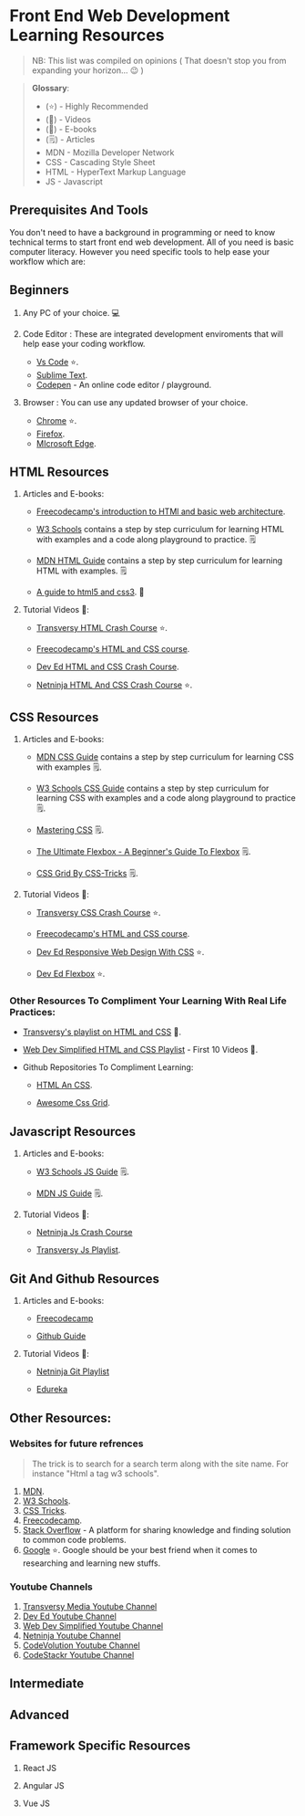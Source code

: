 # Front End Web Development Learning Resources
> NB: This list was compiled on opinions ( That doesn't stop you from expanding your horizon... 😉 )

> **Glossary**:
>
> - (⭐) - Highly Recommended
> - (🎥) - Videos
> - (📔) - E-books
> - (🗒️) - Articles
> - MDN - Mozilla Developer Network
> - CSS - Cascading Style Sheet
> - HTML - HyperText Markup Language
> - JS - Javascript
## Prerequisites And Tools

You don't need to have a background in programming or need to know technical terms to start front end web development. All of you need is basic computer literacy. However you need specific tools to help ease your workflow which are:

## Beginners
1. Any PC of your choice. 💻

2. Code Editor : These are integrated development enviroments that will help ease your coding workflow.

   - [Vs Code](https://code.visualstudio.com/download) ⭐.
   - [Sublime Text](https://sublimetext.com/download).
   - [Codepen](https://codepen.io) - An online code editor / playground.

3. Browser : You can use any updated browser of your choice.

   - [Chrome](https://google.com/chrome) ⭐.
   - [Firefox](https://mozilla-firefox.en.softonic.com).
   - [MIcrosoft Edge](https://microsoft.com/en-us/edge).

## HTML Resources

1. Articles and E-books:

   - [Freecodecamp's introduction to HTMl and basic web architecture](https://www.freecodecamp.org/news/learn-html-in-5-minutes-ccd378d2ab72/).

   - [W3 Schools](https://www.w3schools.com/html/html_intro.asp) contains a step by step curriculum for learning HTML with examples and a code along playground to practice. 🗒️

   - [MDN HTML Guide](https://developer.mozilla.org/en-US/docs/Learn/HTML/Introduction_to_HTML/Getting_started) contains a step by step curriculum for learning HTML with examples. 🗒️

   - [A guide to html5 and css3](https://www.computer-pdf.com/web-programming/html/280-tutorial-a-guide-to-html5-and-css3.html). 📔

2. Tutorial Videos 🎥:

   - [Transversy HTML Crash Course](https://youtube.com/watch?v=UB1O30fR-EE) ⭐.

   - [Freecodecamp's HTML and CSS course](https://youtube.com/watch?v=mU6anWqZJcc).

   - [Dev Ed HTML and CSS Crash Course](https://youtube.com/watch?v=vQWlgd7hV4A).

   - [Netninja HTML And CSS Crash Course](https://youtube.com/playlist?list=PL4cUxeGkcC9ivBf_eKCPIAYXWzLlPAm6G) ⭐.

## CSS Resources

1. Articles and E-books:

   - [MDN CSS Guide](https://developer.mozilla.org/en-US/docs/Learn/CSS) contains a step by step curriculum for learning CSS with examples 🗒️.

   - [W3 Schools CSS Guide](https://www.w3schools.com/css/css_intro.asp) contains a step by step curriculum for learning CSS with examples and a code along playground to practice 🗒️.

   - [Mastering CSS](https://github.com/IMM9O/css-masterclass-curriculum) 🗒️.

   - [The Ultimate Flexbox - A Beginner's Guide To Flexbox](https://dev.to/iamtomiwa/the-ultimate-display-flex-3a3f) 🗒️.

   - [CSS Grid By CSS-Tricks](https://css-tricks.com/snippets/css/complete-guide-grid) 🗒️.

2. Tutorial Videos 🎥:

   - [Transversy CSS Crash Course](https://youtube.com/watch?v=yfoY53QXEnI) ⭐.

   - [Freecodecamp's HTML and CSS course](https://youtube.com/watch?v=mU6anWqZJcc).

   - [Dev Ed Responsive Web Design With CSS](https://youtube.com/watch?v=ZeDP-rzOnAA) ⭐.

   - [Dev Ed Flexbox](https://youtube.com/watch?v=FTlczfR82mQ) ⭐.

### Other Resources To Compliment Your Learning With Real Life Practices:

- [Transversy's playlist on HTML and CSS](https://youtube.com/playlist?list=PLillGF-RfqbZTASqIqdvm1R5mLrQq79CU) 🎥.

- [Web Dev Simplified HTML and CSS Playlist](https://youtube.com/playlist?list=PLZlA0Gpn_vH9xx-RRVNG187ETT2ekWFsq) - First 10 Videos 🎥.

- Github Repositories To Compliment Learning:

  - [HTML An CSS](https://github.com/zuzuleinen/html-and-css).

  - [Awesome Css Grid](https://github.com/valentinogagliardi/awesome-css-grid).

## Javascript Resources

1. Articles and E-books:

   - [W3 Schools JS Guide](https://www.w3schools.com/js/default.asp) 🗒️.

   - [MDN JS Guide](https://developer.mozilla.org/en-US/docs/Learn/JavaScript) 🗒️.

2. Tutorial Videos 🎥:

   - [Netninja Js Crash Course](https://youtube.com/playlist?list=PL4cUxeGkcC9haFPT7J25Q9GRB_ZkFrQAc)

   - [Transversy Js Playlist](https://youtube.com/playlist?list=PLillGF-RfqbbnEGy3ROiLWk7JMCuSyQtX).

## Git And Github Resources

1. Articles and E-books:

   - [Freecodecamp](https://www.freecodecamp.org/news/the-beginners-guide-to-git-github/)

   - [Github Guide](https://guides.github.com/activities/hello-world/)

2. Tutorial Videos 🎥:

   - [Netninja Git Playlist](https://m.youtube.com/playlist?list=PL4cUxeGkcC9goXbgTDQ0n_4TBzOO0ocPR)

   - [Edureka](https://www.google.com/url?q=https://youtube.com/watch%3Fv%3DPQsJR8ci3J0&sa=U&ved=2ahUKEwimu4O716jwAhUTrqQKHTdvBZwQtwIwAXoECAAQAQ&usg=AOvVaw1uyBu-YKpsonhvPZw2JaGV)

## Other Resources:

### Websites for future refrences

> The trick is to search for a search term along with the site name. For instance "Html a tag w3 schools".

1. [MDN](https://developer.mozilla.org/).
2. [W3 Schools](https://www.w3schools.com/).
3. [CSS Tricks](https://css-tricks.com/).
4. [Freecodecamp](https://www.freecodecamp.org).
5. [Stack Overflow](https://stackoverflow.com) - A platform for sharing knowledge and finding solution to common code problems.
6. [Google](https://google.com/) ⭐. Google should be your best friend when it comes to researching and learning new stuffs.

### Youtube Channels

1. [Transversy Media Youtube Channel](https://youtube.com/c/TraversyMedia/)
2. [Dev Ed Youtube Channel](https://youtube.com/c/DevEd/)
3. [Web Dev Simplified Youtube Channel](https://youtube.com/channel/UCFbNIlppjAuEX4znoulh0Cw)
4. [Netninja Youtube Channel](https://youtube.com/channel/UCW5YeuERMmlnqo4oq8vwUpg)
5. [CodeVolution Youtube Channel](https://youtube.com/channel/UC80PWRj_ZU8Zu0HSMNVwKWw)
6. [CodeStackr Youtube Channel](https://youtube.com/channel/UCDCHcqyeQgJ-jVSd6VJkbCw)


## Intermediate

## Advanced

## Framework Specific Resources

1. React JS

2. Angular JS

3. Vue JS

